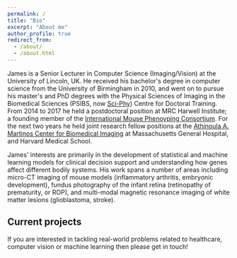 ```yaml
---
permalink: /
title: "Bio"
excerpt: "About me"
author_profile: true
redirect_from: 
  - /about/
  - /about.html
---
```


James is a Senior Lecturer in Computer Science (Imaging/Vision) at the University of Lincoln, UK. He received his bachelor's degree in computer science from the University of Birmingham in 2010, and went on to pursue his master's and PhD degrees with the Physical Sciences of Imaging in the Biomedical Sciences (PSIBS, now [Sci-Phy](https://www.birmingham.ac.uk/research/activity/sci-phy/index.aspx)) Centre for Doctoral Training. From 2014 to 2017 he held a postdoctoral position at MRC Harwell Institute; a founding member of the [International Mouse Phenoyping Consortium](http://www.mousephenotype.org/). For the next two years he held joint research fellow positions at the [Athinoula A. Martinos Center for Biomedical Imaging](https://www.nmr.mgh.harvard.edu/) at Massachusetts General Hospital, and Harvard Medical School.

James' interests are primarily in the development of statistical and machine learning models for clinical decision support and understanding how genes affect different bodily systems. His work spans a number of areas including micro-CT imaging of mouse models (inflammatory arthritis, embryonic development), fundus photography of the infant retina (retinopathy of prematurity, or ROP), and multi-modal magnetic resonance imaging of white matter lesions (glioblastoma, stroke).

Current projects
------
If you are interested in tackling real-world problems related to healthcare, computer vision or machine learning then please get in touch!